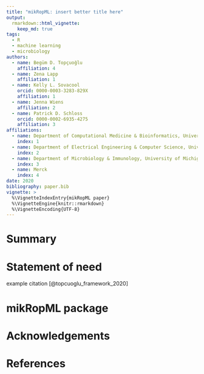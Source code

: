 ```yaml
---
title: "mikRopML: insert better title here"
output: 
  rmarkdown::html_vignette:
    keep_md: true
tags:
  - R
  - machine learning
  - microbiology
authors:
  - name: Begüm D. Topçuoğlu
    affiliation: 4
  - name: Zena Lapp
    affiliation: 1
  - name: Kelly L. Sovacool
    orcid: 0000-0003-3283-829X
    affiliation: 1
  - name: Jenna Wiens
    affiliation: 2
  - name: Patrick D. Schloss
    orcid: 0000-0002-6935-4275
    affiliation: 3
affiliations:
  - name: Department of Computational Medicine & Bioinformatics, University of Michigan
    index: 1
  - name: Department of Electrical Engineering & Computer Science, University of Michigan
    index: 2
  - name: Department of Microbiology & Immunology, University of Michigan
    index: 3
  - name: Merck
    index: 4
date: 2020
bibliography: paper.bib
vignette: >
  %\VignetteIndexEntry{mikRopML paper}
  %\VignetteEngine{knitr::rmarkdown}
  %\VignetteEncoding{UTF-8}
---
```




# Summary

# Statement of need

example citation [@topcuoglu_framework_2020]

# mikRopML package

# Acknowledgements

# References
